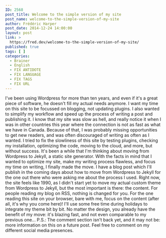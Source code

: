 ```yaml
---
ID: 2568
post_title: Welcome to the simple version of my site
post_name: welcome-to-the-simple-version-of-my-site
author: Frédéric Harper
post_date: 2014-12-24 14:00:00
layout: post
link: >
  https://fred.dev/welcome-to-the-simple-version-of-my-site/
published: true
tags: [ ]
categories:
  - Brainer
  - English
  - FIX ANTIDOTE
  - FIX LANGUAGE
  - FIX TAGS
  - FIX URL
---
```

I've been using Wordpress for more than ten years, and even if it's a great piece of software, he doesn't fill my actual needs anymore. I want my time on this site to be focussed on blogging, not updating plugins. I also wanted to simplify my workflow and speed up the process of writing a post and publishing it. I know that my site was slow as hell, and really notice it when I was in other countries this year where the connection is not as fast as what we have in Canada. Because of that, I was probably missing opportunities to get new readers, and was often discouraged of writing as often as I wanted. I tried to fix the slowliness of this site by testing plugins, checking my installation, optimizing the code, moving to the cloud, and more, but without success. It's been a while that I'm thinking about moving from Wordpress to Jekyll, a static site generator. With the facts in mind that I wanted to optimize my site, make my writing process flawless, and focus my time on writing, I finally made the move. I have a blog post which I'll publish in the coming days about how to move from Wordpress to Jekyll for the one out there who were asking me about the process I used. Right now, the site feels like 1990, as I didn't start yet to move my actual custom theme from Wordpress to Jekyll, but the most important is there: the content. For people reading my blog on RSS, nothing is changed for you. For the one reading this site on your browser, bare with me, focus on the content (after all, it's why you come here)! I'll use some free time during holidays to integrate my theme bit by bit. No matter the design, you already have the benefit of my move: it's blazing fast, and not even comparable to my previous one... P.S.: The comment section isn't back yet, and it may not be: more information on this on a future post. Feel free to comment on my different social media presences.